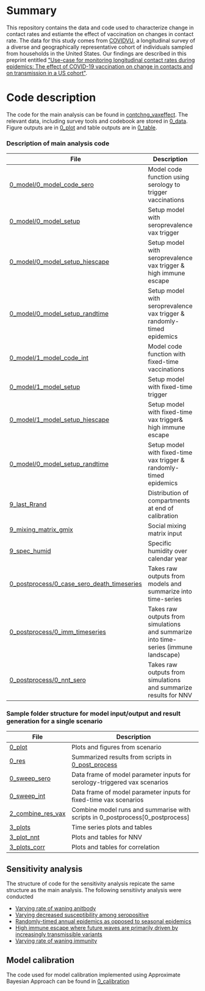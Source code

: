 # Summary
This repository contains the data and code used to characterize change in contact rates and estiamte the effect of vaccination on changes in contact rate. The data for this study comes from [COVIDVU](https://www.ncbi.nlm.nih.gov/pmc/articles/PMC7417272/), a longitudinal survey of a diverse and geographically representative cohort of individuals sampled from households in the United States. Our findings are described in this preprint entitled ["Use-case for monitoring longitudinal contact rates during epidemics: The effect of COVID-19 vaccination on change in contacts and on transmission in a US cohort"]().

# Code description
The code for the main analysis can be found in [contchng_vaxeffect](https://github.com/cliu822/contchng_vaxeffect). The relevant data, including survey tools and codebook are stored in [0_data](0_data). Figure outputs are in [0_plot](0_plot) and table outputs are in [0_table](0_tab).
 
### Description of main analysis code


| File                   | Description |Category|
| ---------------------- | ------------- |------------- |
| [0_model/0_model_code_sero](0_model/0_model_code_sero.R)           |Model code function using serology to trigger vaccinations| Serology-triggered models|
| [0_model/0_model_setup](0_model/0_model_setup.R)        | Setup model with seroprevalence vax trigger | Sero-trigger models|
| [0_model/0_model_setup_hiescape](0_model/0_model_setup_hiescape.R) |Setup model with seroprevalence vax trigger & high immune escape| Sero-trigger models|
| [0_model/0_model_setup_randtime](0_model/0_model_setup_randtime.R) |Setup model with seroprevalence vax trigger & randomly-timed epidemics| Sero-trigger models|
| [0_model/1_model_code_int](0_model/1_model_code_int.R)           |Model code function with fixed-time vaccinations| Fixed-time models|
| [0_model/1_model_setup](0_model/1_model_setup.R)        | Setup model with fixed-time trigger | Fixed-time models|
| [0_model/1_model_setup_hiescape](0_model/1_model_setup_hiescape.R) |Setup model with fixed-time vax trigger& high immune escape|Fixed-time models|
| [0_model/0_model_setup_randtime](0_model/0_model_setup_randtime.R) |Setup model with fixed-time vax trigger & randomly-timed epidemics|Fixed-time models|
| [9_last_Rrand](0_model/9_last_Rrand.RDS)      | Distribution of compartments at end of calibration|Model input|
| [9_mixing_matrix_gmix](0_model/9_mixing_matrix_gmix.R)      | Social mixing matrix input|Model input|
| [9_spec_humid](0_model/9_spec_humid.csv)      | Specific humidity over calendar year|Model input||
[0_postprocess/0_case_sero_death_timeseries](0_postprocess/0_case_sero_death_timeseries.R)      | Takes raw outputs from models and summarize into time-series|Compile results &summarise| 
| [0_postprocess/0_imm_timeseries](0_postprocess/0_imm_timeseries.R)      | Takes raw outputs from simulations and summarize into time-series (immune landscape) |Compile results &summarise|
| [0_postprocess/0_nnt_sero](0_postprocess/0_nnt_sero.R)      | Takes raw outputs from simulations and summarize results for NNV |Compile results &summarise|

### Sample folder structure for model input/output and result generation for a single scenario
| File                   | Description |
| ---------------------- | ------------- |
| [0_plot](1_main/0_plot)|Plots and figures from scenario|
| [0_res](1_main/0_res)|Summarized results from scripts in [0_post_process](0_postprocess)|
| [0_sweep_sero](1_main/0_sweep_imm4_foisp0.7.RDS)|Data frame of model parameter inputs for serology-triggered vax scenarios|
| [0_sweep_int](1_main/0_sweep_imm4_foisp0.7_int.RDS)|Data frame of model parameter inputs for fixed-time vax scenarios|
| [2_combine_res_vax](1_main/2_combine_res_vax.R)|Combine model runs and summarise with scripts in 0_postprocess[0_postprocess]|
| [3_plots](1_main/3_plots)|Time series plots and tables|
| [3_plot_nnt](1_main/3_plot_nnt)|Plots and tables for NNV|
| [3_plots_corr](1_main/3_plots_corr)|Plots and tables for correlation|

## Sensitivity analysis
The structure of code for the sensitivity analysis repicate the same structure as the main analysis. The following sensitiivty analysis were conducted

* [Varying rate of waning anitbody](2_kappasweep)
* [Varying decreased susceptibility among seropositive](3_foisweep)
* [Randomly-timed annual epidemics as opposed to seasonal epidemics](4_randtime)
* [High immune escape where future waves are primarily driven by increasingly transmissible variants](5_hiescape)
* [Varying rate of waning immunity](6_waneimmune)
## Model calibration
The code used for model calibration implemented using Approximate Bayesian Approach can be found in [0_calibration](0_calibration)
